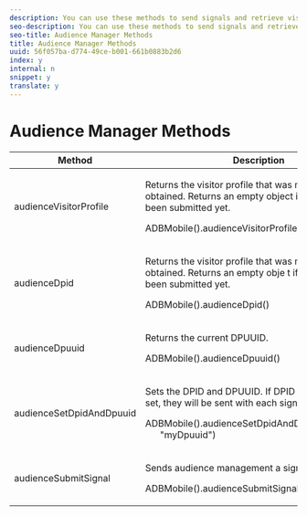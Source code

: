 ```yaml
---
description: You can use these methods to send signals and retrieve visitor segments from Audience Manager.
seo-description: You can use these methods to send signals and retrieve visitor segments from Audience Manager.
seo-title: Audience Manager Methods
title: Audience Manager Methods
uuid: 56f057ba-d774-49ce-b001-661b0883b2d6
index: y
internal: n
snippet: y
translate: y
---
```


# Audience Manager Methods



<table id="table_0DD1B40D95624AF6AB53622F8DDCDEFA"> 
 <thead> 
  <tr> 
   <th colname="col1" class="entry"> Method </th> 
   <th colname="col2" class="entry"> Description </th> 
  </tr>
 </thead>
 <tbody> 
  <tr> 
   <td colname="col1"> <p><span class="codeph"> audienceVisitorProfile</span> </p> </td> 
   <td colname="col2"> <p>Returns the visitor profile that was most recently obtained. Returns an empty object if no signal has been submitted yet. </p> <p> 
     <codeblock>
       ADBMobile().audienceVisitorProfile()
     </codeblock> </p> </td> 
  </tr> 
  <tr> 
   <td colname="col1"> <p><span class="codeph"> audienceDpid</span> </p> </td> 
   <td colname="col2"> <p>Returns the visitor profile that was most recently obtained. Returns an empty obje t if no signal has been submitted yet. </p> <p> 
     <codeblock>
       ADBMobile().audienceDpid()
     </codeblock> </p> </td> 
  </tr> 
  <tr> 
   <td colname="col1"> <p><span class="codeph"> audienceDpuuid</span> </p> </td> 
   <td colname="col2"> <p>Returns the current DPUUID. </p> <p> 
     <codeblock>
       ADBMobile().audienceDpuuid()
     </codeblock> </p> </td> 
  </tr> 
  <tr> 
   <td colname="col1"> <p><span class="codeph"> audienceSetDpidAndDpuuid</span> </p> </td> 
   <td colname="col2"> <p>Sets the DPID and DPUUID. If DPID and DPUUID are set, they will be sent with each signal. </p> <p> 
     <codeblock>
      ADBMobile().audienceSetDpidAndDpuuid("myDpid",
      &nbsp;&nbsp;&nbsp;&nbsp;&nbsp;&nbsp;"myDpuuid")
     </codeblock> </p> </td> 
  </tr> 
  <tr> 
   <td colname="col1"> <p><span class="codeph"> audienceSubmitSignal</span> </p> </td> 
   <td colname="col2"> <p>Sends audience management a signal with traits. </p> <p> 
     <codeblock>
       ADBMobile().audienceSubmitSignal()
     </codeblock> </p> </td> 
  </tr> 
 </tbody> 
</table>


